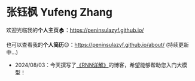 # 张钰枫 Yufeng Zhang

欢迎光临我的**个人主页**🏠：<https://peninsulazyf.github.io/>

也可以查看我的**个人简历**😊：<https://peninsulazyf.github.io/about/> (持续更新中...)

- 2024/08/03：今天撰写了[《RNN详解》](https://peninsulazyf.github.io/RNN/)的博客，希望能够帮助您入门大模型！
